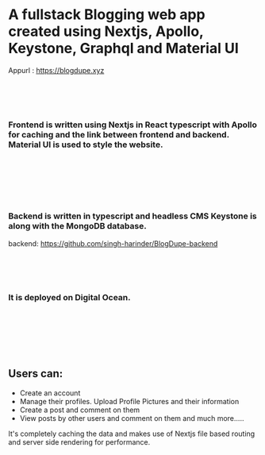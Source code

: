 # A fullstack Blogging web app created using Nextjs, Apollo, Keystone, Graphql and Material UI

Appurl : <https://blogdupe.xyz>
  <br/>
  <br/>
  <br/>
  <br/>
  <br/>
  
  
  
### Frontend is written using Nextjs in React typescript with Apollo for caching and the link between frontend and backend. Material UI is used to style the website.
  <br/>
  <br/>
  <br/>
  <br/>
  <br/>
  
  
  
  
### Backend is written in typescript and headless CMS Keystone is along with the MongoDB database. 
backend: https://github.com/singh-harinder/BlogDupe-backend
<br/>
<br/>
<br/>
<br/>
<br/>


### It is deployed on Digital Ocean.
<br/>
<br/>
<br/>
<br/>
<br/>




## Users can:
+ Create an account
+ Manage their profiles. Upload Profile Pictures and their information
+ Create a post and comment on them
+ View posts by other users and comment on them and much more.....


It's completely caching the data and makes use of Nextjs file based routing and server side rendering for performance.
